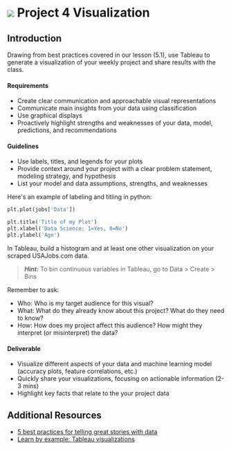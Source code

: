 # ![](https://ga-dash.s3.amazonaws.com/production/assets/logo-9f88ae6c9c3871690e33280fcf557f33.png) Project 4 Visualization

## Introduction

Drawing from best practices covered in our lesson (5.1), use Tableau to generate a visualization of your weekly project and share results with the class.

#### Requirements

- Create clear communication and approachable visual representations
- Communicate  main insights from your data using classification
- Use graphical displays
- Proactively highlight strengths and weaknesses of your data, model, predictions, and recommendations

#### Guidelines

- Use labels, titles, and legends for your plots
- Provide context around your project with a clear problem statement, modeling strategy, and hypothesis
- List your model and data assumptions, strengths, and weaknesses

Here's an example of labeling and titling in python:

```python
plt.plot(jobs['Data'])

plt.title('Title of my Plot')
plt.xlabel('Data Science; 1=Yes, 0=No')
plt.ylabel('Age')
```
In Tableau, build a histogram and at least one other visualization on your scraped USAJobs.com data.

> ***Hint:*** To bin continuous variables in Tableau, go to Data > Create > Bins

Remember to ask:

- Who: Who is my target audience for this visual?
- What: What do they already know about this project? What do they need to know?
- How: How does my project affect this audience? How might they interpret (or misinterpret) the data?

#### Deliverable

- Visualize different aspects of your data and machine learning model (accuracy plots, feature correlations, etc.)
- Quickly share your visualizations, focusing on actionable information (2-3 mins)
- Highlight key facts that relate to the your project data

## Additional Resources
- [5 best practices for telling great stories with data](https://drive.google.com/file/d/0Bx2SHQGVqWasTmhYM1FHX3JfNEU/view)
- [Learn by example: Tableau visualizations](http://www.tableau.com/blog/learning-example-real-data-visualizations)
